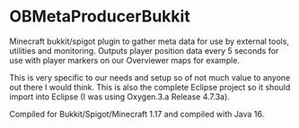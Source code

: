 # OBMetaProducerBukkit

Minecraft bukkit/spigot plugin to gather meta data for use by external tools, utilities and monitoring.
Outputs player position data every 5 seconds for use with player markers on our Overviewer maps for example.

This is very specific to our needs and setup so of not much value to anyone out there I would think.
This is also the complete Eclipse project so it should import into Eclipse (I was using Oxygen.3.a Release 4.7.3a).

Compiled for Bukkit/Spigot/Minecraft 1.17 and compiled with Java 16.